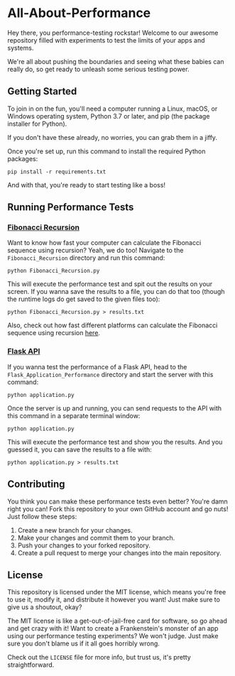 # All-About-Performance

Hey there, you performance-testing rockstar! Welcome to our awesome repository filled with experiments to test the
limits of your apps and systems.

We're all about pushing the boundaries and seeing what these babies can really do, so get ready to unleash some serious
testing power.

## Getting Started

To join in on the fun, you'll need a computer running a Linux, macOS, or Windows operating system, Python 3.7 or later,
and pip (the package installer for Python).

If you don't have these already, no worries, you can grab them in a jiffy.

Once you're set up, run this command to install the required Python packages:

```
pip install -r requirements.txt
```

And with that, you're ready to start testing like a boss!

## Running Performance Tests

### [Fibonacci Recursion](/ProcessorPerformance/Fibonacci_Recursion/README.md)

Want to know how fast your computer can calculate the Fibonacci sequence using recursion? Yeah, we do too! Navigate to
the `Fibonacci_Recursion` directory and run this command:

```
python Fibonacci_Recursion.py
```

This will execute the performance test and spit out the results on your screen. If you wanna save the results to a file,
you can do that too (though the runtime logs do get saved to the given files too):

```
python Fibonacci_Recursion.py > results.txt
```

Also, check out how fast different platforms can calculate the Fibonacci sequence using
recursion [here](https://github.com/sigmakappa/All-About-Performance/blob/main/ProcessorPerformance/Fibonacci_Recursion/README.md).

### [Flask API](/ServerPerformance/Flask_Application_Performance/README.md)

If you wanna test the performance of a Flask API, head to the `Flask_Application_Performance` directory and start the
server with this command:

```
python application.py
```

Once the server is up and running, you can send requests to the API with this command in a separate terminal window:

```
python application.py
```

This will execute the performance test and show you the results. And you guessed it, you can save the results to a file
with:

```
python application.py > results.txt
```

## Contributing

You think you can make these performance tests even better? You're damn right you can! Fork this repository to your own
GitHub account and go nuts! Just follow these steps:

1. Create a new branch for your changes.
2. Make your changes and commit them to your branch.
3. Push your changes to your forked repository.
4. Create a pull request to merge your changes into the main repository.

## License

This repository is licensed under the MIT license, which means you're free to use it, modify it, and distribute it
however you want! Just make sure to give us a shoutout, okay?

The MIT license is like a get-out-of-jail-free card for software, so go ahead and get crazy with it! Want to create a
Frankenstein's monster of an app using our performance testing experiments? We won't judge. Just make sure you don't
blame us if it all goes horribly wrong.

Check out the `LICENSE` file for more info, but trust us, it's pretty straightforward.